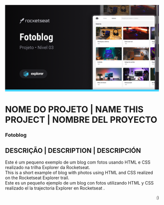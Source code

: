 <img src="@gitHub/Fotoblog.png">

# NOME DO PROJETO | NAME THIS PROJECT | NOMBRE DEL PROYECTO

### Fotoblog

## DESCRIÇÃO | DESCRIPTION | DESCRIPCIÓN

Este é um pequeno exemplo de um blog com fotos usando HTML e CSS realizado na trilha Explorer da Rocketseat. <br>
This is a short example of blog with photos using HTML and CSS realized on the Rocketseat Explorer trail. <br>
Este es un pequeño ejemplo de um blog con fotos utilizando HTML y CSS realizado el la trajectoria Explorer en Rocketseat .

<p align="right">:)</p>
